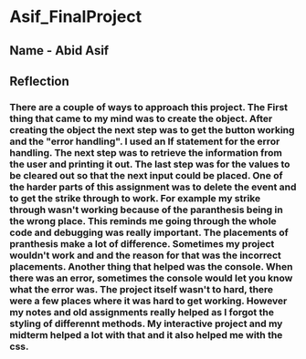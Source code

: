 # Asif_FinalProject
## Name - Abid Asif
## Reflection
### There are a couple of ways to approach this project. The First thing that came to my mind was to create the object. After creating the object the next step was to get the button working and the "error handling". I used an If statement for the error handling. The next step was to retrieve the information from the user and printing it out. The last step was for the values to be cleared out so that the next input could be placed. One of the harder parts of this assignment was to delete the event and to get the strike through to work. For example my strike through wasn't working because of the paranthesis being in the wrong place. This reminds me going through the whole code and debugging was really important. The placements of pranthesis make a lot of difference. Sometimes my project wouldn't work and and the reason for that was the incorrect placements. Another thing that helped was the console. When there was an error, sometimes the console would let you know what the error was. The project itself wasn't to hard, there were a few places where it was hard to get working. However my notes and old assignments really helped as I forgot the styling of differennt methods. My interactive project and my midterm helped a lot with that and it also helped me with the css. 
